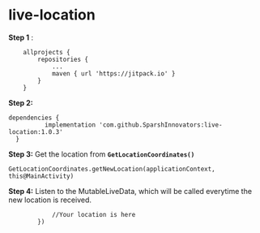 # live-location

**Step 1** :

```
	allprojects {
		repositories {
			...
			maven { url 'https://jitpack.io' }
		}
	}
  ```
  
  **Step 2:**
  ```
  dependencies {
	        implementation 'com.github.SparshInnovators:live-location:1.0.3'
	}
  ```
  **Step 3:**
  Get the location from **```GetLocationCoordinates()```**
  ```
  GetLocationCoordinates.getNewLocation(applicationContext, this@MainActivity)
  ```
  
  **Step 4:**
  Listen to the MutableLiveData, which will be called everytime the new location is received.
  
``` GetLocationCoordinates.locationMutableLiveData.observe(this, Observer { location ->
            //Your location is here
        })
```
  
  

